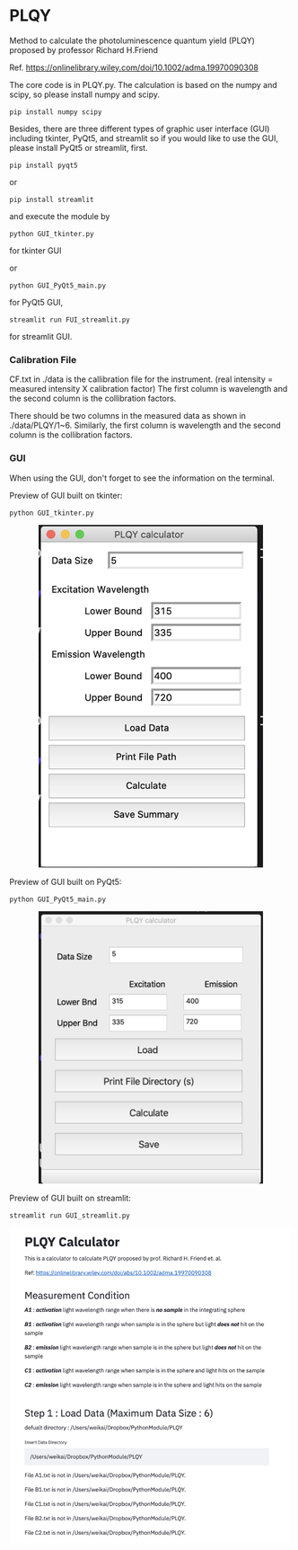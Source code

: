 # PLQY
Method to calculate the photoluminescence quantum yield (PLQY) proposed by professor Richard H.Friend


Ref. https://onlinelibrary.wiley.com/doi/10.1002/adma.19970090308 

The core code is in PLQY.py. The calculation is based on the numpy and scipy, so please install numpy and scipy.

    pip install numpy scipy

Besides, there are three different types of graphic user interface (GUI) including tkinter, PyQt5, and streamlit 
so if you would like to use the GUI, please install PyQt5 or streamlit, first. 

    pip install pyqt5
or
    
    pip install streamlit

and execute the module by

    python GUI_tkinter.py
for tkinter GUI

or

    python GUI_PyQt5_main.py
for PyQt5 GUI,

    streamlit run FUI_streamlit.py
for streamlit GUI.

### Calibration File
CF.txt in ./data is the callibration file for the instrument. (real intensity = measured intensity X calibration factor)
The first column is wavelength and the second column is the collibration factors.

There should be two columns in the measured data as shown in ./data/PLQY/1~6. 
Similarly, the first column is wavelength and the second column is the collibration factors.

### GUI
When using the GUI, don't forget to see the information on the terminal.

Preview of GUI built on tkinter:

    python GUI_tkinter.py
    
<p align="center">
<img src="https://github.com/d04943016/PLQY/blob/main/figure/tkinter.png" width="400">
</p>

Preview of GUI built on PyQt5:

    python GUI_PyQt5_main.py

<p align="center">
<img src="https://github.com/d04943016/PLQY/blob/main/figure/PyQt5.png" width="400">
</p>

Preview of GUI built on streamlit:

    streamlit run GUI_streamlit.py

<p align="center">
<img src="https://github.com/d04943016/PLQY/blob/main/figure/streamlit.png" width="500">
</p>

